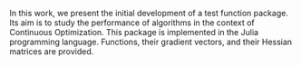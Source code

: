 In this work, we present the initial development of a test function package. Its aim is to study the performance of algorithms in the context of Continuous Optimization. This package is implemented in the Julia programming language. Functions, their gradient vectors, and their Hessian matrices are provided.
